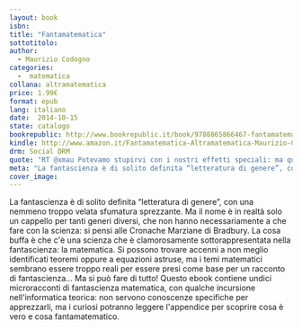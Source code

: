 ```yaml
---
layout: book
isbn:
title: "Fantamatematica"
sottotitolo:
author:
  - Maurizio Codogno
categories:
  -  matematica
collana: altramatematica
price: 1.99€
format: epub
lang: italiano
date:  2014-10-15
state: catalogo
bookrepublic: http://www.bookrepublic.it/book/9788865866467-fantamatematica/
kindle: http://www.amazon.it/Fantamatematica-Altramatematica-Maurizio-Codogno-ebook/dp/B00OJ9OED2/ref=sr_1_1?ie=UTF8&qid=1413449494&sr=8-1&keywords=fantamatematica
drm: Social DRM
quote: "RT @xmau Potevamo stupirvi con i nostri effetti speciali: ma questa è fantamatematica, non fantascienza!"
meta: "La fantascienza è di solito definita “letteratura di genere”, con una nemmeno troppo velata sfumatura sprezzante. Ma il nome è in realtà solo un cappello per tanti generi diversi, che non hanno necessariamente a che fare con la scienza: si pensi alle Cronache Marziane di Bradbury. La cosa buffa è che c'è una scienza che è clamorosamente sottorappresentata nella fantascienza: la matematica. Si possono trovare accenni a non meglio identificati teoremi oppure a equazioni astruse, ma i temi matematici sembrano essere troppo reali per essere presi come base per un racconto di fantascienza... Ma si può fare di tutto! Questo ebook contiene undici microracconti di fantascienza matematica, con qualche incursione nell'informatica teorica: non servono conoscenze specifiche per apprezzarli, ma i curiosi potranno leggere l'appendice per scoprire cosa è vero e cosa fantamatematico."
cover_image:
---
```


La fantascienza è di solito definita “letteratura di genere”, con una nemmeno troppo velata sfumatura sprezzante. Ma il nome è in realtà solo un cappello per tanti generi diversi, che non hanno necessariamente a che fare con la scienza: si pensi alle Cronache Marziane di Bradbury. La cosa buffa è che c'è una scienza che è clamorosamente sottorappresentata nella fantascienza: la matematica. Si possono trovare accenni a non meglio identificati teoremi oppure a equazioni astruse, ma i temi matematici sembrano essere troppo reali per essere presi come base per un racconto di fantascienza... Ma si può fare di tutto! Questo ebook contiene undici microracconti di fantascienza matematica, con qualche incursione nell'informatica teorica: non servono conoscenze specifiche per apprezzarli, ma i curiosi potranno leggere l'appendice per scoprire cosa è vero e cosa fantamatematico.
